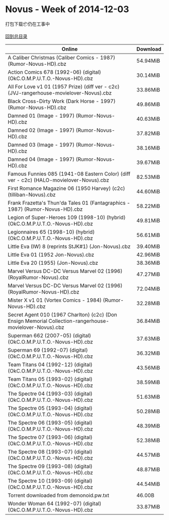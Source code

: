 # Novus - Week of 2014-12-03

打包下载📦仍在工事中

[回到总目录](https://github.com/alicewish/markdown/blob/master/Catalogs.md)



Online | Download
--- | ---
A Caliber Christmas (Caliber Comics - 1987) (Rumor-Novus-HD).cbz | 54.94MiB
Action Comics 678 (1992-06) (digital) (OkC.O.M.P.U.T.O.-Novus-HD).cbz | 30.14MiB
All For Love v1 01 (1957 Prize) (diff ver - c2c) (JVJ-rangerhouse-movielover-Novus).cbz | 33.86MiB
Black Cross-Dirty Work (Dark Horse - 1997) (Rumor-Novus-HD).cbz | 49.86MiB
Damned 01 (Image - 1997) (Rumor-Novus-HD).cbz | 40.63MiB
Damned 02 (Image - 1997) (Rumor-Novus-HD).cbz | 37.82MiB
Damned 03 (Image - 1997) (Rumor-Novus-HD).cbz | 38.16MiB
Damned 04 (Image - 1997) (Rumor-Novus-HD).cbz | 39.67MiB
Famous Funnies 085 (1941-08 Eastern Color) (diff ver - c2c) (HALO-movielover-Novus).cbz | 82.53MiB
First Romance Magazine 06 (1950 Harvey) (c2c) (tilliban-Novus).cbz | 44.60MiB
Frank Frazetta's Thun'da Tales 01 (Fantagraphics - 1987) (Rumor-Novus-HD).cbz | 58.22MiB
Legion of Super-Heroes 109 (1998-10) (hybrid) (OkC.O.M.P.U.T.O.-Novus-HD).cbz | 49.81MiB
Legionnaires 65 (1998-10) (hybrid) (OkC.O.M.P.U.T.O.-Novus-HD).cbz | 56.61MiB
Little Eva (IW) 8 (reprints StJK#1) (Jon-Novus).cbz | 39.40MiB
Little Eva 01 (1952 Jon-Novus).cbz | 42.96MiB
Little Eva 20 (1955) (Jon-Novus).cbz | 38.36MiB
Marvel Versus DC-DC Versus Marvel 02 (1996) (RoyalRumor-Novus).cbz | 47.27MiB
Marvel Versus DC-DC Versus Marvel 02 (1996) (RoyalRumor-Novus-HD).cbz | 72.04MiB
Mister X v1 01 (Vortex Comics - 1984) (Rumor-Novus-HD).cbz | 32.28MiB
Secret Agent 010 (1967 Charlton) (c2c) (Don Ensign Memorial Collection-rangerhouse-movielover-Novus).cbz | 36.84MiB
Superman 662 (2007-05) (digital) (OkC.O.M.P.U.T.O.-Novus-HD).cbz | 37.63MiB
Superman 69 (1992-07) (digital) (OkC.O.M.P.U.T.O.-Novus-HD).cbz | 36.32MiB
Team Titans 04 (1992-12) (digital) (OkC.O.M.P.U.T.O.-Novus-HD).cbz | 43.56MiB
Team Titans 05 (1993-02) (digital) (OkC.O.M.P.U.T.O.-Novus-HD).cbz | 38.59MiB
The Spectre 04 (1993-03) (digital) (OkC.O.M.P.U.T.O.-Novus-HD).cbz | 51.63MiB
The Spectre 05 (1993-04) (digital) (OkC.O.M.P.U.T.O.-Novus-HD).cbz | 50.28MiB
The Spectre 06 (1993-05) (digital) (OkC.O.M.P.U.T.O.-Novus-HD).cbz | 48.39MiB
The Spectre 07 (1993-06) (digital) (OkC.O.M.P.U.T.O.-Novus-HD).cbz | 52.38MiB
The Spectre 08 (1993-07) (digital) (OkC.O.M.P.U.T.O.-Novus-HD).cbz | 44.57MiB
The Spectre 09 (1993-08) (digital) (OkC.O.M.P.U.T.O.-Novus-HD).cbz | 48.87MiB
The Spectre 10 (1993-09) (digital) (OkC.O.M.P.U.T.O.-Novus-HD).cbz | 44.54MiB
Torrent downloaded from demonoid.pw.txt | 46.00B
Wonder Woman 64 (1992-07) (digital) (OkC.O.M.P.U.T.O.-Novus-HD).cbz | 33.87MiB